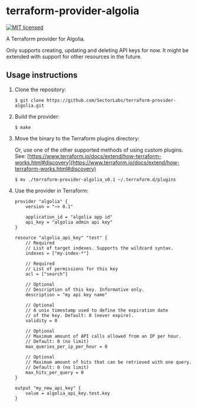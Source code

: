 # terraform-provider-algolia

[![MIT licensed](https://img.shields.io/badge/license-MIT-blue.svg)](https://raw.githubusercontent.com/hyperium/hyper/master/LICENSE)

A Terraform provider for Algolia.

Only supports creating, updating and deleting API keys for now. It might be extended with support for other resources in the future.

## Usage instructions
1. Clone the repository:

    ```
    $ git clone https://github.com/SectorLabs/terraform-provider-algolia.git
    ```

2. Build the provider:

    ```
    $ make
    ```

3. Move the binary to the Terraform plugins directory:

    Or, use one of the other supported methods of using custom plugins. See:
    [https://www.terraform.io/docs/extend/how-terraform-works.html#discovery](https://www.terraform.io/docs/extend/how-terraform-works.html#discovery)

    ```
    $ mv ./terraform-provider-algolia_v0.1 ~/.terraform.d/plugins
    ```

4. Use the provider in Terraform:

    ```
    provider "algolia" {
        version = "~> 0.1"

        application_id = "algolia app id"
        api_key = "algolia admin api key"
    }

    resource "algolia_api_key" "test" {
        // Required
        // List of target indexes. Supports the wildcard syntax.
        indexes = ["my-index-*"]

        // Required
        // List of permissions for this key
        acl = ["search"]

        // Optional
        // Description of this key. Informative only.
        description = "my api key name"

        // Optional
        // A unix timestamp used to define the expiration date
        // of the key. Default: 0 (never expire).
        validity = 0

        // Optional
        // Maximum amount of API calls allowed from an IP per hour.
        // Default: 0 (no limit)
        max_queries_per_ip_per_hour = 0

        // Optional
        // Maximum amount of hits that can be retrieved with one query.
        // Default: 0 (no limit)
        max_hits_per_query = 0
    }

    output "my_new_api_key" {
        value = algolia_api_key.test.key
    }
    ```

